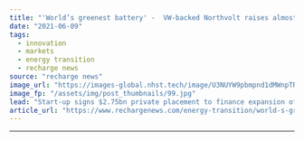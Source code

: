 ```yaml
---
title: "'World’s greenest battery' -  VW-backed Northvolt raises almost $3bn for gigafactory ramp-up"
date: "2021-06-09"
tags: 
  - innovation
  - markets
  - energy transition
  - recharge news
source: "recharge news"
image_url: "https://images-global.nhst.tech/image/U3NUYW9pbmpnd1dMWnpTRnFYcjJEZ1Vja2FvQ1hTU3dlcVZadmlGSm9BMD0=/nhst/binary/15f567883aa189a1bf02c1f23165faa2"
image_fp: "/assets/img/post_thumbnails/99.jpg"
lead: "Start-up signs $2.75bn private placement to finance expansion of battery cell factory in northern Sweden to 60GWh"
article_url: "https://www.rechargenews.com/energy-transition/world-s-greenest-battery-vw-backed-northvolt-raises-almost-3bn-for-gigafactory-ramp-up/2-1-1022422"
---
```


---
